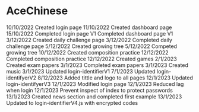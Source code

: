 # AceChinese
10/10/2022    Created login page
11/10/2022    Created dashboard page
15/10/2022    Completed login page V1 
              Completed dashboard page V1
3/12/2022     Created daily challenge page
3/12/2022     Completed daily challenge page
5/12/2022     Created growing tree
5/12/2022     Competed growing tree
10/12/2022    Created composition practice
12/12/2022    Completed composition practice
12/12/2022    Created games
2/1/2023      Created exam papers
3/1/2023      Completed exam papers
3/1/2023      Created music
3/1/2023      Updated login-identifierV1
7/1/2023      Updated login-identifyerV2
8/12/2023     Added tittle and logo to all pages
12/1/2023     Updated login-identifyerV3
12/1/2023     Modified login page
12/1/2023     Reduced lag when login
12/1/2023     Prevent inspect of index to protect passwords
13/1/2023     Created news section and completed first example
13/1/2023     Updated to login-identifierV4.js with encrypted codes
